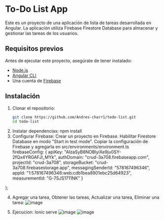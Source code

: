 # To-Do List App

Este es un proyecto de una aplicación de lista de tareas desarrollada en Angular. La aplicación utiliza Firebase Firestore Database para almacenar y gestionar las tareas de los usuarios.

## Requisitos previos
Antes de ejecutar este proyecto, asegúrate de tener instalado:

- [Node.js](https://nodejs.org/)
- [Angular CLI](https://angular.io/cli)
- Una cuenta de [Firebase](https://firebase.google.com/)

## Instalación

1. Clonar el repositorio:
   ```bash
   git clone https://github.com/Andres-charr1/todo-list.git
   cd todo-list

2. Instalar dependencias: npm install
3. Configurar Firebase:
Crear un proyecto en Firebase.
Habilitar Firestore Database en modo "Start in test mode".
Copiar la configuración de Firebase y agregarla en src/environments/environment.ts
firebaseConfig: {
    apiKey: "AIzaSyB8NOBlyiXe9ju0SY-2fQx4YRGAFJl_MYk",
    authDomain: "crud-3a708.firebaseapp.com",
    projectId: "crud-3a708",
    storageBucket: "crud-3a708.firebasestorage.app",
    messagingSenderId: "578167496346",
    appId: "1:578167496346:web:cdb1bea8901ebc25d64923",
    measurementId: "G-7SJS1711NK"
  }

};

4. Agregar una tarea, Obtener las tareas, Actualizar una tarea, Eliminar una tarea:
   ![image](https://github.com/user-attachments/assets/97ec4be2-41d7-4d00-a499-eb29e721f9ce)

5. Ejecucion: Ionic serve
   ![image](https://github.com/user-attachments/assets/1b3d10e2-1543-492c-bb3a-36f1cb298ec0)
   ![image](https://github.com/user-attachments/assets/17e6414d-1166-4041-9031-f743e3614a18)



   
